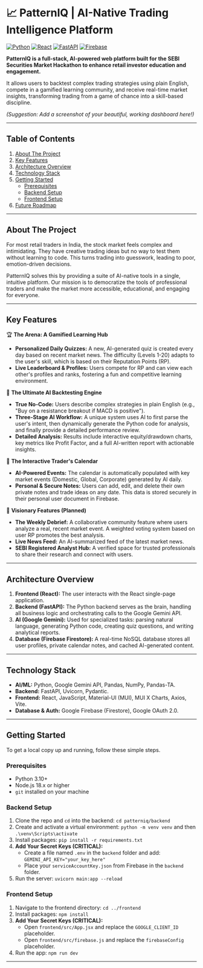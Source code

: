 # 📈 PatternIQ | AI-Native Trading Intelligence Platform

[![Python](https://img.shields.io/badge/Python-3.11-blue?style=for-the-badge&logo=python)](https://www.python.org/) [![React](https://img.shields.io/badge/React-18-blue?style=for-the-badge&logo=react)](https://reactjs.org/) [![FastAPI](https://img.shields.io/badge/FastAPI-0.100-blue?style=for-the-badge&logo=fastapi)](https://fastapi.tiangolo.com/) [![Firebase](https://img.shields.io/badge/Firebase-10.0-blue?style=for-the-badge&logo=firebase)](https://firebase.google.com/)

**PatternIQ is a full-stack, AI-powered web platform built for the SEBI Securities Market Hackathon to enhance retail investor education and engagement.**

It allows users to backtest complex trading strategies using plain English, compete in a gamified learning community, and receive real-time market insights, transforming trading from a game of chance into a skill-based discipline.

*(Suggestion: Add a screenshot of your beautiful, working dashboard here!)*

---

## Table of Contents
1. [About The Project](#about-the-project)
2. [Key Features](#key-features)
3. [Architecture Overview](#architecture-overview)
4. [Technology Stack](#technology-stack)
5. [Getting Started](#getting-started)
   - [Prerequisites](#prerequisites)
   - [Backend Setup](#backend-setup)
   - [Frontend Setup](#frontend-setup)
6. [Future Roadmap](#future-roadmap)

---

## About The Project

For most retail traders in India, the stock market feels complex and intimidating. They have creative trading ideas but no way to test them without learning to code. This turns trading into guesswork, leading to poor, emotion-driven decisions.

PatternIQ solves this by providing a suite of AI-native tools in a single, intuitive platform. Our mission is to democratize the tools of professional traders and make the market more accessible, educational, and engaging for everyone.

---

## Key Features

🏆 **The Arena: A Gamified Learning Hub**
- **Personalized Daily Quizzes:** A new, AI-generated quiz is created every day based on recent market news. The difficulty (Levels 1-20) adapts to the user's skill, which is based on their Reputation Points (RP).
- **Live Leaderboard & Profiles:** Users compete for RP and can view each other's profiles and ranks, fostering a fun and competitive learning environment.

🧠 **The Ultimate AI Backtesting Engine**
- **True No-Code:** Users describe complex strategies in plain English (e.g., "Buy on a resistance breakout if MACD is positive").
- **Three-Stage AI Workflow:** A unique system uses AI to first parse the user's intent, then dynamically generate the Python code for analysis, and finally provide a detailed performance review.
- **Detailed Analysis:** Results include interactive equity/drawdown charts, key metrics like Profit Factor, and a full AI-written report with actionable insights.

📅 **The Interactive Trader's Calendar**
- **AI-Powered Events:** The calendar is automatically populated with key market events (Domestic, Global, Corporate) generated by AI daily.
- **Personal & Secure Notes:** Users can add, edit, and delete their own private notes and trade ideas on any date. This data is stored securely in their personal user document in Firebase.

🔮 **Visionary Features (Planned)**
- **The Weekly Debrief:** A collaborative community feature where users analyze a real, recent market event. A weighted voting system based on user RP promotes the best analysis.
- **Live News Feed:** An AI-summarized feed of the latest market news.
- **SEBI Registered Analyst Hub:** A verified space for trusted professionals to share their research and connect with users.

---

## Architecture Overview

1.  **Frontend (React):** The user interacts with the React single-page application.
2.  **Backend (FastAPI):** The Python backend serves as the brain, handling all business logic and orchestrating calls to the Google Gemini API.
3.  **AI (Google Gemini):** Used for specialized tasks: parsing natural language, generating Python code, creating quiz questions, and writing analytical reports.
4.  **Database (Firebase Firestore):** A real-time NoSQL database stores all user profiles, private calendar notes, and cached AI-generated content.

---

## Technology Stack

- **AI/ML:** Python, Google Gemini API, Pandas, NumPy, Pandas-TA.
- **Backend:** FastAPI, Uvicorn, Pydantic.
- **Frontend:** React, JavaScript, Material-UI (MUI), MUI X Charts, Axios, Vite.
- **Database & Auth:** Google Firebase (Firestore), Google OAuth 2.0.

---

## Getting Started

To get a local copy up and running, follow these simple steps.

### Prerequisites

- Python 3.10+
- Node.js 18.x or higher
- `git` installed on your machine

### Backend Setup

1.  Clone the repo and `cd` into the backend: `cd patterniq/backend`
2.  Create and activate a virtual environment: `python -m venv venv` and then `.\venv\Scripts\activate`
3.  Install packages: `pip install -r requirements.txt`
4.  **Add Your Secret Keys (CRITICAL):**
    - Create a file named `.env` in the `backend` folder and add: `GEMINI_API_KEY="your_key_here"`
    - Place your `serviceAccountKey.json` from Firebase in the `backend` folder.
5.  Run the server: `uvicorn main:app --reload`

### Frontend Setup

1.  Navigate to the frontend directory: `cd ../frontend`
2.  Install packages: `npm install`
3.  **Add Your Secret Keys (CRITICAL):**
    - Open `frontend/src/App.jsx` and replace the `GOOGLE_CLIENT_ID` placeholder.
    - Open `frontend/src/firebase.js` and replace the `firebaseConfig` placeholder.
4.  Run the app: `npm run dev`

---

